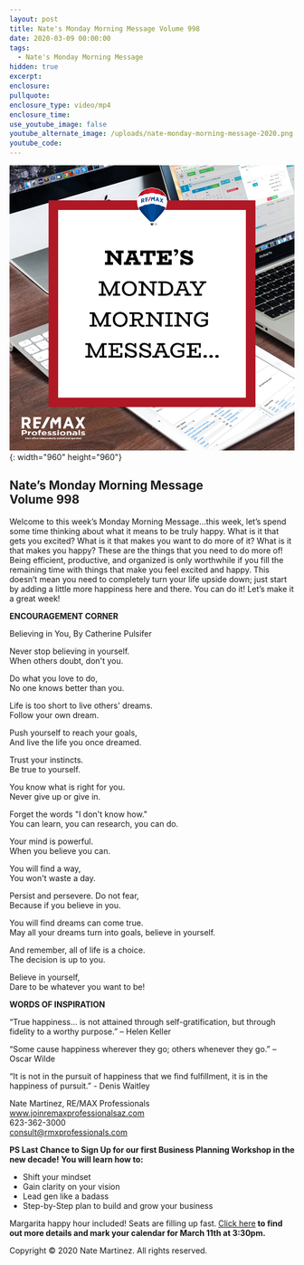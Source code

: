 ```yaml
---
layout: post
title: Nate's Monday Morning Message Volume 998
date: 2020-03-09 00:00:00
tags:
  - Nate's Monday Morning Message
hidden: true
excerpt:
enclosure:
pullquote:
enclosure_type: video/mp4
enclosure_time:
use_youtube_image: false
youtube_alternate_image: /uploads/nate-monday-morning-message-2020.png
youtube_code:
---
```


![](/uploads/nate-monday-morning-message-2020.png){: width="960" height="960"}

## **Nate’s Monday Morning Message<br>Volume 998**

Welcome to this week’s Monday Morning Message…this week, let’s spend some time thinking about what it means to be truly happy. What is it that gets you excited? What is it that makes you want to do more of it? What is it that makes you happy? These are the things that you need to do more of\! Being efficient, productive, and organized is only worthwhile if you fill the remaining time with things that make you feel excited and happy. This doesn’t mean you need to completely turn your life upside down; just start by adding a little more happiness here and there. You can do it\! Let’s make it a great week\!

**ENCOURAGEMENT CORNER**

Believing in You, By Catherine Pulsifer

Never stop believing in yourself.&nbsp;<br>When others doubt, don't you.&nbsp;

Do what you love to do,&nbsp;<br>No one knows better than you.

Life is too short to live others' dreams.&nbsp;<br>Follow your own dream.&nbsp;

Push yourself to reach your goals,&nbsp;<br>And live the life you once dreamed.

Trust your instincts.&nbsp;<br>Be true to yourself.&nbsp;

You know what is right for you.&nbsp;<br>Never give up or give in.

Forget the words "I don't know how."&nbsp;<br>You can learn, you can research, you can do.

Your mind is powerful.&nbsp;<br>When you believe you can.&nbsp;

You will find a way,&nbsp;<br>You won't waste a day.

Persist and persevere. Do not fear,<br>Because if you believe in you.

You will find dreams can come true.<br>May all your dreams turn into goals, believe in yourself.&nbsp;

And remember, all of life is a choice.&nbsp;<br>The decision is up to you.

Believe in yourself,&nbsp;<br>Dare to be whatever you want to be\!

**WORDS OF INSPIRATION**

“True happiness… is not attained through self-gratification, but through fidelity to a worthy purpose.” – Helen Keller

“Some cause happiness wherever they go; others whenever they go.” – Oscar Wilde

“It is not in the pursuit of happiness that we find fulfillment, it is in the happiness of pursuit.” - Denis Waitley

Nate Martinez, RE/MAX Professionals<br>www.joinremaxprofessionalsaz.com<br>623-362-3000<br>consult@rmxprofessionals.com

**PS Last Chance to Sign Up for our first Business Planning Workshop in the new decade\!** **You will learn how to:**

* Shift your mindset
* Gain clarity on your vision
* Lead gen like a badass
* Step-by-Step plan to build and grow your business

Margarita happy hour included\! Seats are filling up fast.**&nbsp;**[Click here](https://www.eventbrite.com/e/3-hour-business-planning-workshop-happy-hour-tickets-93551987513)**&nbsp;to find out more details and mark your calendar for March 11th at 3:30pm.&nbsp;**

Copyright &copy; 2020 Nate Martinez. All rights reserved.